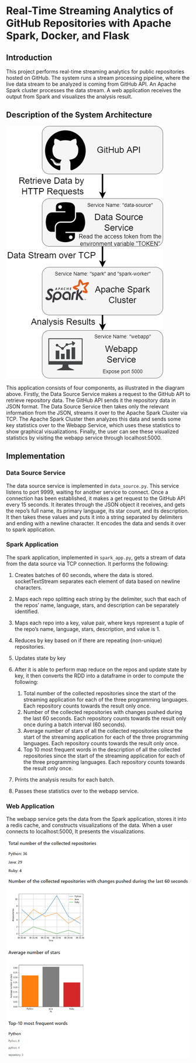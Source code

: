 # Real-Time Streaming Analytics of GitHub Repositories with Apache Spark, Docker, and Flask

## Introduction
This project performs real-time streaming analytics for public repositories hosted on GitHub. The system runs a stream processing pipeline, where the live data stream to be analyzed is coming from GitHub API. An Apache Spark cluster processes the data stream. A web application receives the output from Spark and visualizes the analysis result.

## Description of the System Architecture
![System Architecture](System_Architecture.png)

This application consists of four components, as illustrated in the diagram above. Firstly, the Data Source Service makes a request to the 
GitHub API to retrieve repository data. The GitHub API sends it the 
repository data in JSON format. The Data Source Service then takes 
only the relevant information from the JSON, streams it over to the 
Apache Spark Cluster via TCP. The Apache Spark Cluster then 
analyzes this data and sends some key statistics over to the Webapp 
Service, which uses these statistics to show graphical visualizations. Finally, 
the user can see these visualized statistics by visiting the webapp 
service through localhost:5000.

## Implementation

### Data Source Service
The data source service is implemented in `data_source.py`. This service listens 
to port 9999, waiting for another service to connect. Once a connection has been established, it 
makes a get request to the GitHub API every 15 seconds. It iterates through the JSON object it 
receives, and gets the repo’s full name, its primary language, its star count, and its description. It 
then takes these values and puts it into a string separated by delimiters and ending with a newline 
character. It encodes the data and sends it over to spark application.

### Spark Application
The spark application, implemented in `spark_app.py`, gets a stream of data from the data source via 
TCP connection. It performs the following:

1. Creates batches of 60 seconds, where the data is stored. socketTextStream 
separates each element of data based on newline characters.
2. Maps each repo splitting each string by the delimiter, such that each of the repos’ name, 
language, stars, and description can be separately identified. 
3. Maps each repo into a key, value pair, where keys represent a tuple of the repo’s name, language, stars, description, and 
value is 1. 
4. Reduces by key based on if there are repeating (non-unique) repositories. 
5. Updates state by key
6. After it is able to perform map reduce on the repos and update state by key, it then converts the RDD into a 
dataframe in order to compute the following:
   1. Total number of the collected repositories since the start of the streaming application for each of the three programming languages. Each repository counts towards the result only once.
   2. Number of the collected repositories with changes pushed during the last 60 seconds. Each repository counts towards the result only once during a batch interval (60 seconds).
   3. Average number of stars of all the collected repositories since the start of the streaming application for each of the three programming languages. Each repository counts towards the result only once.
   4. Top 10 most frequent words in the description of all the collected repositories since the start of the streaming application for each of the three programming languages. Each repository counts towards the result only once.

7. Prints the analysis results for each batch.

9. Passes these statistics over to the webapp service.


### Web Application
The webapp service gets the data from the Spark application, stores it into a redis cache, and constructs visualizations of the data. When a user connects to localhost:5000, It presents the visualizations. 

<img src="Webapp.png" alt="Webapp Screenshot" width="500"/>
